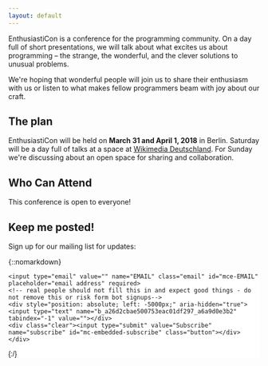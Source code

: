 ```yaml
---
layout: default
---
```


<div class="lead pretty-links">

EnthusiastiCon is a conference for the programming community. On a day full of short presentations, we will talk about what excites us about programming – the strange, the wonderful, and the clever solutions to unusual problems.

We're hoping that wonderful people will join us to share their enthusiasm with us or listen to what makes fellow programmers beam with joy about our craft.

## The plan

EnthusiastiCon will be held on **March 31 and April 1, 2018** in Berlin.
Saturday will be a day full of talks at a space at [Wikimedia Deutschland](https://www.openstreetmap.org/node/2551527703).
For Sunday we're discussing about an open space for sharing and collaboration.

## Who Can Attend

This conference is open to everyone!

## Keep me posted!

Sign up for our mailing list for updates:

{::nomarkdown}
<!-- Begin MailChimp Signup Form -->
<link href="//cdn-images.mailchimp.com/embedcode/horizontal-slim-10_7.css" rel="stylesheet" type="text/css">
<style type="text/css">
	#mc_embed_signup{background:#fff; clear:left; font:14px Helvetica,Arial,sans-serif; width:100%;}
	/* Add your own MailChimp form style overrides in your site stylesheet or in this style block.
	   We recommend moving this block and the preceding CSS link to the HEAD of your HTML file. */
</style>
<div id="mc_embed_signup">
<form action="https://enthusiasticon.us17.list-manage.com/subscribe/post?u=a26d2cbae500753eac01df297&amp;id=a6a9d0e3b2" method="post" id="mc-embedded-subscribe-form" name="mc-embedded-subscribe-form" class="validate" target="_blank" novalidate>
    <div id="mc_embed_signup_scroll">

	<input type="email" value="" name="EMAIL" class="email" id="mce-EMAIL" placeholder="email address" required>
    <!-- real people should not fill this in and expect good things - do not remove this or risk form bot signups-->
    <div style="position: absolute; left: -5000px;" aria-hidden="true"><input type="text" name="b_a26d2cbae500753eac01df297_a6a9d0e3b2" tabindex="-1" value=""></div>
    <div class="clear"><input type="submit" value="Subscribe" name="subscribe" id="mc-embedded-subscribe" class="button"></div>
    </div>
</form>
</div>

{:/}
<!--End mc_embed_signup-->

</div>
